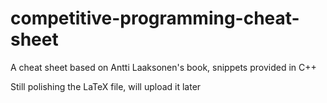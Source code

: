 # competitive-programming-cheat-sheet
A cheat sheet based on Antti Laaksonen's book, snippets provided in C++

Still polishing the LaTeX file, will upload it later
